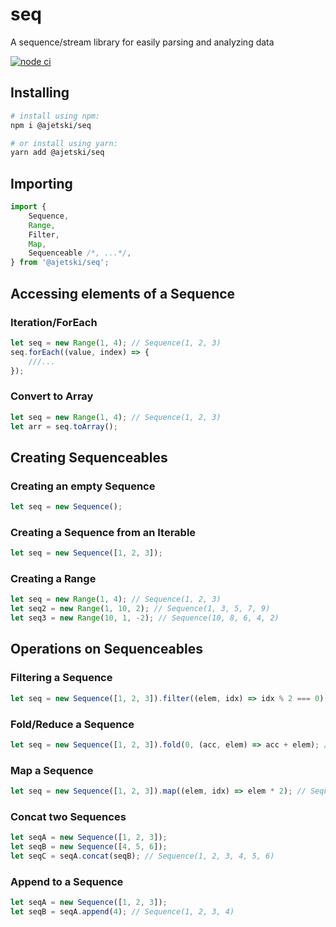 # seq

A sequence/stream library for easily parsing and analyzing data

[![node ci](https://github.com/Ajetski/seq/actions/workflows/node-ci.yml/badge.svg)](https://github.com/Ajetski/seq/actions/workflows/node-ci.yml)

## Installing

```bash
# install using npm:
npm i @ajetski/seq

# or install using yarn:
yarn add @ajetski/seq
```

## Importing

```ts
import {
	Sequence,
	Range,
	Filter,
	Map,
	Sequenceable /*, ...*/,
} from '@ajetski/seq';
```

## Accessing elements of a Sequence

### Iteration/ForEach

```ts
let seq = new Range(1, 4); // Sequence(1, 2, 3)
seq.forEach((value, index) => {
	///...
});
```

### Convert to Array

```ts
let seq = new Range(1, 4); // Sequence(1, 2, 3)
let arr = seq.toArray();
```

## Creating Sequenceables

### Creating an empty Sequence

```ts
let seq = new Sequence();
```

### Creating a Sequence from an Iterable

```ts
let seq = new Sequence([1, 2, 3]);
```

### Creating a Range

```ts
let seq = new Range(1, 4); // Sequence(1, 2, 3)
let seq2 = new Range(1, 10, 2); // Sequence(1, 3, 5, 7, 9)
let seq3 = new Range(10, 1, -2); // Sequence(10, 8, 6, 4, 2)
```

## Operations on Sequenceables

### Filtering a Sequence

```ts
let seq = new Sequence([1, 2, 3]).filter((elem, idx) => idx % 2 === 0); // Sequence(1, 3)
```

### Fold/Reduce a Sequence

```ts
let seq = new Sequence([1, 2, 3]).fold(0, (acc, elem) => acc + elem); // 6
```

### Map a Sequence

```ts
let seq = new Sequence([1, 2, 3]).map((elem, idx) => elem * 2); // Sequence(2, 4, 6)
```

### Concat two Sequences

```ts
let seqA = new Sequence([1, 2, 3]);
let seqB = new Sequence([4, 5, 6]);
let seqC = seqA.concat(seqB); // Sequence(1, 2, 3, 4, 5, 6)
```

### Append to a Sequence

```ts
let seqA = new Sequence([1, 2, 3]);
let seqB = seqA.append(4); // Sequence(1, 2, 3, 4)
```
